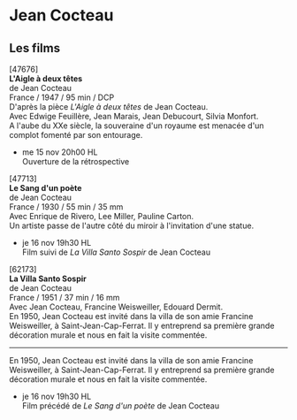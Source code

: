 # Jean Cocteau

## Les films

[47676]  
**L'Aigle à deux têtes**  
de Jean Cocteau  
France / 1947 / 95 min / DCP  
D'après la pièce _L'Aigle à deux têtes_ de Jean Cocteau.  
Avec Edwige Feuillère, Jean Marais, Jean Debucourt, Silvia Monfort.  
A l'aube du XXe siècle, la souveraine d'un royaume est menacée d'un complot fomenté par son entourage.

- me 15 nov 20h00 HL  
Ouverture de la rétrospective

[47713]  
**Le Sang d'un poète**  
de Jean Cocteau  
France / 1930 / 55 min / 35 mm  
Avec Enrique de Rivero, Lee Miller, Pauline Carton.  
Un artiste passe de l'autre côté du miroir à l'invitation d'une statue.

- je 16 nov 19h30 HL  
Film suivi de _La Villa Santo Sospir_ de Jean Cocteau

[62173]  
**La Villa Santo Sospir**  
de Jean Cocteau  
France / 1951 / 37 min / 16 mm  
Avec Jean Cocteau, Francine Weisweiller, Edouard Dermit.  
En 1950, Jean Cocteau est invité dans la villa de son amie Francine Weisweiller, à Saint-Jean-Cap-Ferrat. Il y entreprend sa première grande décoration murale et nous en fait la visite commentée.

---

En 1950, Jean Cocteau est invité dans la villa de son amie Francine Weisweiller, à Saint-Jean-Cap-Ferrat. Il y entreprend sa première grande décoration murale et nous en fait la visite commentée.

- je 16 nov 19h30 HL  
Film précédé de _Le Sang d'un poète_ de Jean Cocteau

